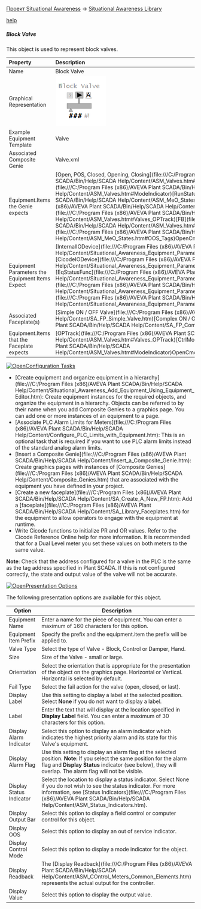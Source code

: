 [Проект Situational Awareness](../README.md) -> [Situational Awareness Library](readme.md)



[help](file:///C:/Program%20Files%20(x86)/AVEVA%20Plant%20SCADA/Bin/Help/SCADA%20Help/Content/ASM_Block_Valve.htm)

##### Block Valve

This object is used to represent block valves.



| Property                                        | Description                                                  |
| :---------------------------------------------- | :----------------------------------------------------------- |
| Name                                            | Block Valve                                                  |
| Graphical Representation                        | ![img](media/block_valve.png)                                |
| Example Equipment Template                      | Valve                                                        |
| Associated Composite Genie                      | Valve.xml                                                    |
| Equipment.Items the Genie expects               | [Open, POS, Closed, Opening, Closing](file:///C:/Program Files (x86)/AVEVA Plant SCADA/Bin/Help/SCADA Help/Content/ASM_Valves.htm#Valves_Block)[CtrlMode, CtrlModeDef](file:///C:/Program Files (x86)/AVEVA Plant SCADA/Bin/Help/SCADA Help/Content/ASM_Valves.htm#ModeIndicator)[RunStatus](file:///C:/Program Files (x86)/AVEVA Plant SCADA/Bin/Help/SCADA Help/Content/ASM_MeO_States.htm#OOS_Tags)[OP ](file:///C:/Program Files (x86)/AVEVA Plant SCADA/Bin/Help/SCADA Help/Content/ASM_Valves.htm#Valves_OP)[OPTrack](file:///C:/Program Files (x86)/AVEVA Plant SCADA/Bin/Help/SCADA Help/Content/ASM_Valves.htm#Valves_OPTrack)[FB](file:///C:/Program Files (x86)/AVEVA Plant SCADA/Bin/Help/SCADA Help/Content/ASM_Valves.htm#Valves_Readback)[OOS, OOSDisable](file:///C:/Program Files (x86)/AVEVA Plant SCADA/Bin/Help/SCADA Help/Content/ASM_MeO_States.htm#OOS_Tags)OpenCmdCloseCmdStopCmdAutoCmdManCmdStopped |
| Equipment Parameters the Equipment Items Expect | [InternalIODevice](file:///C:/Program Files (x86)/AVEVA Plant SCADA/Bin/Help/SCADA Help/Content/Situational_Awareness_Equipment_Parameters.htm#Param_InternalIODevice)[CicodeIODevice](file:///C:/Program Files (x86)/AVEVA Plant SCADA/Bin/Help/SCADA Help/Content/Situational_Awareness_Equipment_Parameters.htm#Param_CicodeIODevice)[EqStatusFunc](file:///C:/Program Files (x86)/AVEVA Plant SCADA/Bin/Help/SCADA Help/Content/Situational_Awareness_Equipment_Parameters.htm#Param_EqStatusFunc)[CtrlMode](file:///C:/Program Files (x86)/AVEVA Plant SCADA/Bin/Help/SCADA Help/Content/Situational_Awareness_Equipment_Parameters.htm#Param_CtrlMode)[Range](file:///C:/Program Files (x86)/AVEVA Plant SCADA/Bin/Help/SCADA Help/Content/Situational_Awareness_Equipment_Parameters.htm#Param_Range) |
| Associated Faceplate(s)                         | [Simple ON / OFF Valve](file:///C:/Program Files (x86)/AVEVA Plant SCADA/Bin/Help/SCADA Help/Content/SA_FP_Simple_Valve.htm)[Complex ON / OFF Valve](file:///C:/Program Files (x86)/AVEVA Plant SCADA/Bin/Help/SCADA Help/Content/SA_FP_Complex_Valve.htm) |
| Equipment.Items that the Faceplate expects      | [OPTrack](file:///C:/Program Files (x86)/AVEVA Plant SCADA/Bin/Help/SCADA Help/Content/ASM_Valves.htm#Valves_OPTrack)[CtrlModeDef](file:///C:/Program Files (x86)/AVEVA Plant SCADA/Bin/Help/SCADA Help/Content/ASM_Valves.htm#ModeIndicator)OpenCmdCloseCmdStopCmdAutoCmdManCmdStopped |





[![Open](file:///C:/Program%20Files%20(x86)/AVEVA%20Plant%20SCADA/Bin/Help/SCADA%20Help/Skins/Default/Stylesheets/Images/transparent.gif)Configuration Tasks](javascript:void(0))

- [Create equipment and organize equipment in a hierarchy](file:///C:/Program Files (x86)/AVEVA Plant SCADA/Bin/Help/SCADA Help/Content/Situational_Awareness_Add_Equipment_Using_Equipment_Editor.htm): Create equipment instances for the required objects, and organize the  equipment in a hierarchy. Objects can be referred to by their name when  you add Composite Genies to a graphics page. You can add one or more instances of an equipment to a page.
- [Associate PLC Alarm Limits for Meters](file:///C:/Program Files (x86)/AVEVA Plant SCADA/Bin/Help/SCADA Help/Content/Configure_PLC_Limits_with_Equipment.htm): This is an optional task that is required if you want to use PLC alarm limits instead of the standard analog alarm limits.
- [Insert a Composite Genie](file:///C:/Program Files (x86)/AVEVA Plant SCADA/Bin/Help/SCADA Help/Content/Insert_a_Composite_Genie.htm): Create graphics pages with instances of [Composite Genies](file:///C:/Program Files (x86)/AVEVA Plant SCADA/Bin/Help/SCADA Help/Content/Composite_Genies.htm) that are associated with the  equipment you have defined in your project. 
- [Create a new faceplate](file:///C:/Program Files (x86)/AVEVA Plant SCADA/Bin/Help/SCADA Help/Content/SA_Create_A_New_FP.htm): Add a [faceplate](file:///C:/Program Files (x86)/AVEVA Plant SCADA/Bin/Help/SCADA Help/Content/SA_Library_Faceplates.htm) for the equipment to allow operators to engage with the equipment at runtime.
- Write  Cicode functions to initialize PR and OR values. Refer to the Cicode  Reference Online help for more information. It is recommended that for a Dual Level meter you set these values on both meters to the same value. 







**Note**: Check that the address configured for a valve in the PLC is the same as the tag address specified in Plant SCADA. If this is not configured correctly, the state and output value of the valve will not be accurate.



[![Open](file:///C:/Program%20Files%20(x86)/AVEVA%20Plant%20SCADA/Bin/Help/SCADA%20Help/Skins/Default/Stylesheets/Images/transparent.gif)Presentation Options](javascript:void(0))

The following presentation options are available for this object.

| Option                   | Description                                                  |
| ------------------------ | ------------------------------------------------------------ |
| Equipment Name           | Enter a name for the piece of equipment. You can enter a maximum of 160 characters for this option. |
| Equipment Item Prefix    | Specify the prefix and the equipment.item the prefix will be applied to. |
| Valve Type               | Select the type of Valve - Block, Control or Damper, Hand.   |
| Size                     | Size of the Valve - small or large.                          |
| Orientation              | Select 	 the  orientation that is appropriate for the presentation of the object on  the graphics page. Horizontal or Vertical. Horizontal is selected by  default. |
| Fail Type                | Select the fail action for the valve (open, closed, or last). |
| Display Label            | Use this setting to display a label at the selected position. Select **None** if you do not want to display a label. |
| Label                    | Enter the text that will display at the location specified in **Display Label** field. You can enter a maximum of 30 characters for this option. |
| Display Alarm Indicator  | Select this  option to display an alarm indicator which indicates the highest  priority alarm and its state for this Valve's equipment. |
| Display Alarm Flag       | Use this setting to display an alarm flag at the selected position. **Note:** If you select the same position for the alarm flag and **Display Status** indicator (see below), they will overlap. The alarm flag will not be visible. |
| Display Status Indicator | Select the  location to display a status indicator. Select None if you do not wish  to see the status indicator. For more information, see [Status Indicators](file:///C:/Program Files (x86)/AVEVA Plant SCADA/Bin/Help/SCADA Help/Content/ASM_Status_Indicators.htm). |
| Display Output Bar       | Select this option to display a field control or computer control for this object. |
| Display OOS              | Select this option to display an out of service indicator.   |
| Display Control Mode     | Select this option to display a mode indicator for the object. |
| Display Readback         | The [Display Readback](file:///C:/Program Files (x86)/AVEVA Plant SCADA/Bin/Help/SCADA Help/Content/ASM_COntrol_Meters_Common_Elements.htm) represents the actual output for the controller. |
| Display Value            | Select this option to display the output value.              |